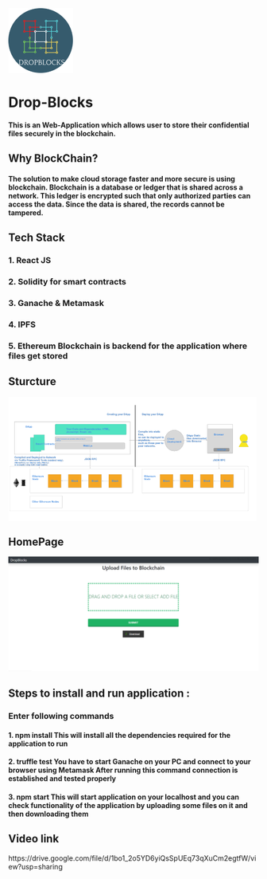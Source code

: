 <img src="images/logo-circular.png" width="130px" height="130px" />
<h1>Drop-Blocks</h1> 
<h4>This is an Web-Application which allows user to store their confidential files securely in the blockchain.</h4>

 <h2>Why BlockChain?</h2>
   <h4>The solution to make cloud storage faster and more secure is using blockchain. Blockchain is a database or ledger that is shared across a network. This ledger is encrypted such that only authorized parties can access the data. Since the data is shared, the records cannot be tampered.</h4>

<h2>Tech Stack</h2>
<h3>1. React JS</h3>
<h3>2. Solidity for smart contracts</h3>
<h3>3. Ganache & Metamask</h3>
<h3>4. IPFS</h3>
<h3>5. Ethereum Blockchain is backend for the application where files get stored</h3>


<h2>Sturcture</h2>
<img src="images/structure.png" width="500px" height="250px" align="center">



<h2>HomePage</h2>
<img src="images/Homepage.png">

<h2>Steps to install and run application : </h2> 
<h3>Enter following commands </h3>


<h4>1. npm install 
This will install all the dependencies required for the application to run</h4>

<h4>2. truffle test
You have to start Ganache on your PC and connect to your browser using Metamask 
After running this command connection is established and tested properly </h4>

<h4>3. npm start
This will start application on your localhost and you can check functionality of 
the application by uploading some files on it and then downloading them </h4>


<h2> Video link</h2>
https://drive.google.com/file/d/1bo1_2o5YD6yiQsSpUEq73qXuCm2egtfW/view?usp=sharing

